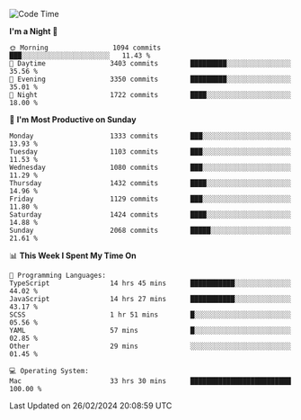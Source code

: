 <!--START_SECTION:waka-->
![Code Time](http://img.shields.io/badge/Code%20Time-3%2C687%20hrs%2049%20mins-blue)

**I'm a Night 🦉** 

```text
🌞 Morning                1094 commits        ███░░░░░░░░░░░░░░░░░░░░░░   11.43 % 
🌆 Daytime                3403 commits        █████████░░░░░░░░░░░░░░░░   35.56 % 
🌃 Evening                3350 commits        █████████░░░░░░░░░░░░░░░░   35.01 % 
🌙 Night                  1722 commits        ████░░░░░░░░░░░░░░░░░░░░░   18.00 % 
```
📅 **I'm Most Productive on Sunday** 

```text
Monday                   1333 commits        ███░░░░░░░░░░░░░░░░░░░░░░   13.93 % 
Tuesday                  1103 commits        ███░░░░░░░░░░░░░░░░░░░░░░   11.53 % 
Wednesday                1080 commits        ███░░░░░░░░░░░░░░░░░░░░░░   11.29 % 
Thursday                 1432 commits        ████░░░░░░░░░░░░░░░░░░░░░   14.96 % 
Friday                   1129 commits        ███░░░░░░░░░░░░░░░░░░░░░░   11.80 % 
Saturday                 1424 commits        ████░░░░░░░░░░░░░░░░░░░░░   14.88 % 
Sunday                   2068 commits        █████░░░░░░░░░░░░░░░░░░░░   21.61 % 
```


📊 **This Week I Spent My Time On** 

```text
💬 Programming Languages: 
TypeScript               14 hrs 45 mins      ███████████░░░░░░░░░░░░░░   44.02 % 
JavaScript               14 hrs 27 mins      ███████████░░░░░░░░░░░░░░   43.17 % 
SCSS                     1 hr 51 mins        █░░░░░░░░░░░░░░░░░░░░░░░░   05.56 % 
YAML                     57 mins             █░░░░░░░░░░░░░░░░░░░░░░░░   02.85 % 
Other                    29 mins             ░░░░░░░░░░░░░░░░░░░░░░░░░   01.45 % 

💻 Operating System: 
Mac                      33 hrs 30 mins      █████████████████████████   100.00 % 
```


 Last Updated on 26/02/2024 20:08:59 UTC
<!--END_SECTION:waka-->
